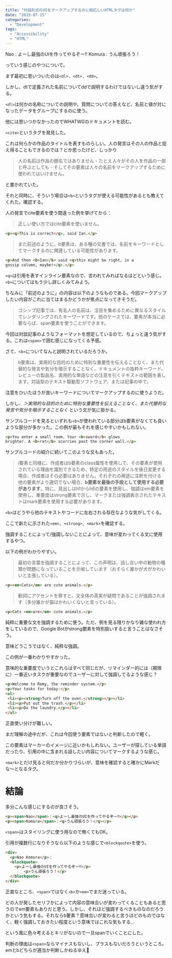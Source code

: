 ```yaml
---
title: "対話形式のUIをマークアップするのに相応しいHTMLタグは何か"
date: "2019-07-15"
categories: 
  - "Development"
tags: 
  - "Accessibility"
  - "HTML"
---
```


Nao : よーし最強のUIを作ってやるぞー‼︎ Komura : うん頑張ろう！

っていう感じのやつについて。

まず最初に思いついたのは`<dl>, <dt>, <dd>`。

しかし、dtで定義された名前についてddで説明するわけではないし違う気がする。

`<dl>`は何かの名称についての説明や、質問についての答えなど、名前と値が対になったデータをグループにするのに使う。

他には思いつかなかったのでWHATWGのドキュメントを読む。

`<cite>`というタグを発見した。

これは何らかの作品のタイトルを表すものらしい。人の発言はその人の作品と捉え得ることもできるのでは？とか思ったけど、しっかり

> 人の名前は作品の題名ではありません - たとえ人々がその人を作品の一部と呼ぶとしても - そしてその要素は人々の名前をマークアップするために使われてはいけません。

と書かれていた。

それと同時に、そういう場合は`<b>`というタグが使える可能性があるとも教えてくれた。確認する。

人の発言でcite要素を使う間違った例を挙げてから：

> 正しい使い方ではcite要素を使いません。

```html
<p><q>This is correct</q>, said Ian.</p>
```

> また前述のように、b要素は、ある種の文書では、名前をキーワードとしてマークするのに関連している可能性があります。

```html
<p>And then <b>Ian</b> said <q>this might be right, in a
gossip column, maybe!</q>.</p>
```

`<q>`は引用を表すインライン要素なので、言われてみればなるほどという感じ。`<b>`についてはもう少し詳しくみてみよう。

ちなみに「前述のように」の内容は以下のようなものである。今回マークアップしたい内容がこれに当てはまるかどうかが焦点になってきそうだ。

> ゴシップ記事では、有名人の名前は、注目を集めるために異なるスタイルでレンダリングされたキーワードです。他のケースでは、要素が本当に必要ならば、span要素を使うことができます。

今回は対談記事のようなフォーマットを想定しているので、ちょっと違う気がする。これは`<span>`で囲む感じになってくる予感。

さて、`<b>`についてなんと説明されているだろうか。

> b要素は、実用的な目的のために特別な重要性を伝えることなく、また代替的な発言や気分を暗示することなく、ドキュメントの抜粋キーワード、レビューの製品名、実用的な単語などの注意を引くテキストの範囲を表します。対話型のテキスト駆動型ソフトウェア、または記事の中で。

注意をひいたほうが良いキーワードについてマークアップするのに使うようだ。

しかし、_＞実用的な目的のために特別な重要性を伝えることなく、また代替的な発言や気分を暗示することなく_ という文が気に掛かる。

サンプルコードを見るといずれも`<b>`が使われている部分はb要素がなくても良いような部分が多かった。この例が最もそれを感じやすいかもしれない。

```html
<p>You enter a small room. Your <b>sword</b> glows
brighter. A <b>rat</b> scurries past the corner wall.</p>
```

サンプルコードの紹介に続いてこのような文もあった。

> i要素と同様に、作成者はb要素のclass属性を使用して、その要素が使用されている理由を識別できるため、特定の用途のスタイルを後日変更する場合、作成者はその必要はありません。それぞれの用途に注釈を付ける 他の要素がより適切でない場合、**b要素を最後の手段として使用する必要があります**。特に、見出しはh1からh6の要素を使用し、強調はem要素を使用し、重要度はstrong要素で示し、マークまたは強調表示されたテキストはmark要素を使用する必要があります。

`<b>`はどうやら他のテキストやコードに左右される存在なような気がしてくる。

ここで新たに示された`<em>, <strong>, <mark>`を確認する。

強調することによって/強調しないことによって、意味が変わってくる文に使用するやつ。

以下の例がわかりやすい。

> 最初の言葉を強調することによって、この声明は、話し合い中の動物の種類が問題になっていることを示唆しています（おそらく誰かが犬がかわいいと主張している）。

```html
<p><em>Cats</em> are cute animals.</p>
```

> 動詞にアクセントを移すと、文全体の真実が疑問であることが強調されます（多分誰かが猫はかわいくないと言っている）。

```html
<p>Cats <em>are</em> cute animals.</p>
```

純粋に重要な文を強調するために使う。ただ、例を見る限りかなり雑な使われ方をしているので、Google Botがstrong要素を特別扱いすると言うことはなさそう。

意味どうこうではなく、純粋な強調。

この例が一番わかりやすかった。

意味的な重要度でいうとこれらはすべて同じだが、リマインダー的には（期限に）一番近いタスクが重要なのでユーザーに対して強調してるような感じ？

```html
<p>Welcome to Remy, the reminder system.</p>
<p>Your tasks for today:</p>
<ul>
 <li><p><strong>Turn off the oven.</strong></p></li>
 <li><p>Put out the trash.</p></li>
 <li><p>Do the laundry.</p></li>
</ul>
```

正直使い分けが難しい。

まだ理解の途中だが、これは今回使う要素ではないと判断したので軽く。

この要素はマーカーのイメージに近いかもしれない。ユーザーが探している単語だったり、引用の中に含まれる話したい内容についてマークするような感じ。

`<mark>`とだけ見ると何だか分かりづらいが、意味を確認すると確かにMarkだな〜となるタグ。

# 結論

多分こんな感じにするのが良さそう。

```html
<p><span>Nao</span>：<q>よーし最強のUIを作ってやるぞー‼︎</q></p>
<p><span>Komura</span>：<q>うん頑張ろう！</q></p>
```

`<span>`はスタイリングに使う用なので無くてもOK。

引用が複数行になりそうなら以下のような感じで`<blockquote>`を使う。

```html
<div>
  <p>Nao Komura</p>：
  <blockquote>
    <p>よーし最強のUIを作ってやるぞー‼︎</p>
        <p>うん頑張ろう！</p>
  </blockquote>
</div>
```

正直なところ、`<span>`ではなく`<b>`か`<em>`でまだ迷っている。

どの人が発したセリフかによって内容の意味合いが変わってくることもあると思うのでem要素もありだと思う。しかし、それほど強調するべきものなのだろうかという気もする。それならb要素？意味合いが変わると言うほどのものではなく、軽く強調しておきたい程度という意味ではこれな気もする...

という風に色々考えるとキリがないので一旦spanでいくことにした。

判断の理由は`<span>`ならマイナスもないし、プラスもないだろうというところ。emとbどちらが適当か判断しかねるゆえ🤔

